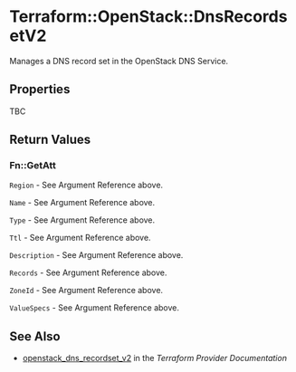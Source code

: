 # Terraform::OpenStack::DnsRecordsetV2

Manages a DNS record set in the OpenStack DNS Service.

## Properties

TBC

## Return Values

### Fn::GetAtt

`Region` - See Argument Reference above.

`Name` - See Argument Reference above.

`Type` - See Argument Reference above.

`Ttl` - See Argument Reference above.

`Description` - See Argument Reference above.

`Records` - See Argument Reference above.

`ZoneId` - See Argument Reference above.

`ValueSpecs` - See Argument Reference above.

## See Also

* [openstack_dns_recordset_v2](https://www.terraform.io/docs/providers/openstack/r/dns_recordset_v2.html) in the _Terraform Provider Documentation_